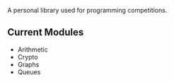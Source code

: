 A personal library used for programming competitions.


## Current Modules
+ Arithmetic
+ Crypto
+ Graphs
+ Queues

